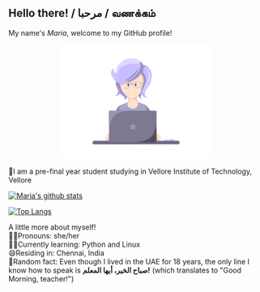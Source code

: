 ## Hello there! / مرحبا / வணக்கம்     
My name's *Maria*, welcome to my GitHub profile!      

<p align="center"><img src= "https://github.com/rxnnae/rxnnae/blob/main/gifs%2C%20icons/shot09.gif" width="300"/></p>

📍I am a pre-final year student studying in Vellore Institute of Technology, Vellore 

[![Maria's github stats](https://github-readme-stats.vercel.app/api?username=rxnnae&show_icons=true&theme=tokyonight)](https://github.com/rxnnae/github-readme-stats)  

[![Top Langs](https://github-readme-stats.vercel.app/api/top-langs/?username=rxnnae&show_icons=true&theme=tokyonight)](https://github.com/rxnnae/github-readme-stats)      

A little more about myself!       
💁‍♀️Pronouns: she/her   
👩‍💻Currently learning: Python and Linux   
😄Residing in: Chennai, India    
💭Random fact: Even though I lived in the UAE for 18 years, the only line I know how to speak is **صباح الخير، أيها المعلم!** (which translates to "Good Morning, teacher!")
